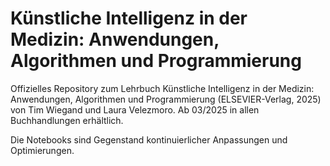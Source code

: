 # Künstliche Intelligenz in der Medizin: Anwendungen, Algorithmen und Programmierung

Offizielles Repository zum Lehrbuch Künstliche Intelligenz in der Medizin: Anwendungen, Algorithmen und Programmierung (ELSEVIER-Verlag, 2025) von Tim Wiegand und Laura Velezmoro.
Ab 03/2025 in allen Buchhandlungen erhältlich. 

Die Notebooks sind Gegenstand kontinuierlicher Anpassungen und Optimierungen.
